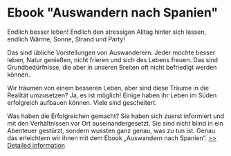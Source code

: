 # Ebook "Auswandern nach Spanien"
Endlich besser leben! Endlich den stressigen Alltag hinter sich lassen, endlich Wärme, Sonne, Strand und Party!

Das sind übliche Vorstellungen von Auswanderern. Jeder möchte besser leben, Natur genießen, nicht frieren und sich des Lebens freuen. Das sind Grundbedürfnisse, die aber in unseren Breiten oft nicht befriedigt werden können.

Wir träumen von einem besseren Leben, aber sind diese Träume in die Realität umzusetzen? Ja, es ist möglich! Einige haben ihr Leben im Süden erfolgreich aufbauen können. Viele sind gescheitert.

Was haben die Erfolgreichen gemacht? Sie haben sich zuerst informiert und mit den Verhältnissen vor Ort auseinandergesetzt. Sie sind nicht blind in ein Abenteuer gestürzt, sondern wussten ganz genau, was zu tun ist. Genau das erleichtern wir ihnen mit dem Ebook „Auswandern nach Spanien“.
[>> Detailed information](https://secure.shareit.com/shareit/product.html?productid=300538158&affiliateid=200057808)